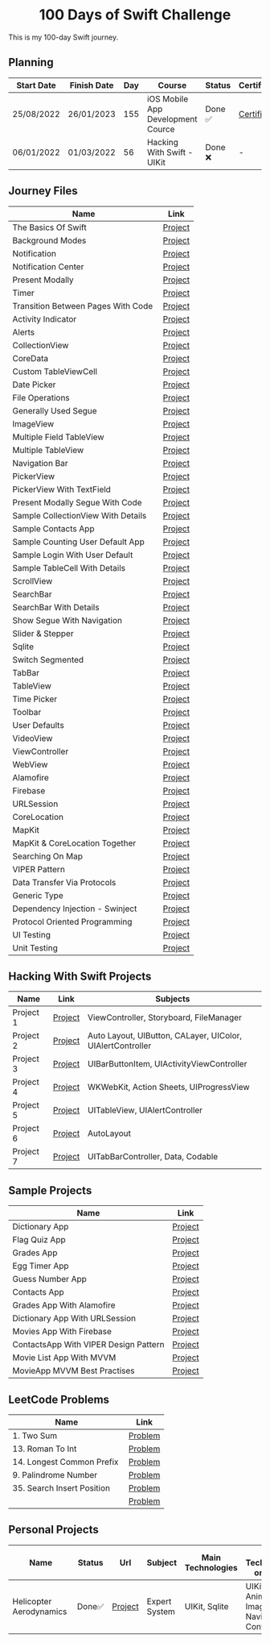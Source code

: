 <h1 align=center> 100 Days of Swift Challenge </h1>

This is my 100-day Swift journey. 

## Planning

| Start Date | Finish Date | Day | Course                                    | Status        | Certificate   | 
|------------|-------------|-----|-------------------------------------------|---------------|---------------|
| 25/08/2022 | 26/01/2023  | 155 | iOS Mobile App Development Cource         | Done ✅       | <a href="https://github.com/yusufcanbircan/100DaysOfSwiftChallenge/tree/main/Certificates"> Certificate </a> | 
| 06/01/2022 | 01/03/2022  | 56  | Hacking With Swift - UIKit                | Done ❌       | - |


## Journey Files

| Name | Link |
| ---- | ---- |
| The Basics Of Swift | <a href="https://github.com/yusufcanbircan/100DaysOfSwiftChallenge/blob/main/Days/Day1-15%20-%20Basics%20of%20Swift%20Language.playground/Contents.swift"> Project </a> |
| Background Modes | <a href="https://github.com/yusufcanbircan/UIKitWorkSpace/tree/main/BackgroundModesUsage-AudioPlayer"> Project </a> |
| Notification | <a href="https://github.com/yusufcanbircan/UIKitWorkSpace/tree/main/CreateNotification"> Project </a> |
| Notification Center | <a href="https://github.com/yusufcanbircan/UIKitWorkSpace/tree/main/NotificationCenterUsage"> Project </a> |
| Present Modally | <a href="https://github.com/yusufcanbircan/UIKitWorkSpace/tree/main/Present%20Modally%20Usage"> Project </a> |
| Timer | <a href="https://github.com/yusufcanbircan/UIKitWorkSpace/tree/main/TimerUsage"> Project </a> |
| Transition Between Pages With Code | <a href="https://github.com/yusufcanbircan/UIKitWorkSpace/tree/main/TransitionBetweenPageWithCode"> Project </a> |
| Activity Indicator | <a href="https://github.com/yusufcanbircan/UIKitWorkSpace/tree/main/activityIndicatorUsage"> Project </a> |
| Alerts | <a href="https://github.com/yusufcanbircan/UIKitWorkSpace/tree/main/alertUsages"> Project </a> |
| CollectionView | <a href="https://github.com/yusufcanbircan/UIKitWorkSpace/tree/main/collectionViewUsage"> Project </a> |
| CoreData | <a href="https://github.com/yusufcanbircan/UIKitWorkSpace/tree/main/coreDataUsage"> Project </a> |
| Custom TableViewCell | <a href="https://github.com/yusufcanbircan/UIKitWorkSpace/tree/main/customCellTableViewUsage"> Project </a> |
| Date Picker | <a href="https://github.com/yusufcanbircan/UIKitWorkSpace/tree/main/datePickerUsage"> Project </a> |
| File Operations | <a href="https://github.com/yusufcanbircan/UIKitWorkSpace/tree/main/fileOperationsUsage"> Project </a> |
| Generally Used Segue | <a href="https://github.com/yusufcanbircan/UIKitWorkSpace/tree/main/generallyUsedSegue"> Project </a> |
| ImageView | <a href="https://github.com/yusufcanbircan/UIKitWorkSpace/tree/main/imageViewUsage"> Project </a> |
| Multiple Field TableView | <a href="https://github.com/yusufcanbircan/UIKitWorkSpace/tree/main/multipleFieldTableViewUsage"> Project </a> |
| Multiple TableView | <a href="https://github.com/yusufcanbircan/UIKitWorkSpace/tree/main/multipleTableViewUsage"> Project </a> |
| Navigation Bar | <a href="https://github.com/yusufcanbircan/UIKitWorkSpace/tree/main/navigationBarUsage"> Project </a> |
| PickerView | <a href="https://github.com/yusufcanbircan/UIKitWorkSpace/tree/main/pickerViewUsage"> Project </a> |
| PickerView With TextField | <a href="https://github.com/yusufcanbircan/UIKitWorkSpace/tree/main/pickerViewWithTextFieldUsage"> Project </a> |
| Present Modally Segue With Code | <a href="https://github.com/yusufcanbircan/UIKitWorkSpace/tree/main/presentModallySegueWithCode"> Project </a> |
| Sample CollectionView With Details | <a href="https://github.com/yusufcanbircan/UIKitWorkSpace/tree/main/sampleCollectionViewWithDetails"> Project </a> |
| Sample Contacts App | <a href="https://github.com/yusufcanbircan/UIKitWorkSpace/tree/main/sampleContactApp"> Project </a> |
| Sample Counting User Default App | <a href="https://github.com/yusufcanbircan/UIKitWorkSpace/tree/main/sampleCountingUserDefaultApp"> Project </a> |
| Sample Login With User Default | <a href="https://github.com/yusufcanbircan/UIKitWorkSpace/tree/main/sampleLoginWithUserDefaults"> Project </a> |
| Sample TableCell With Details | <a href="https://github.com/yusufcanbircan/UIKitWorkSpace/tree/main/sampleTableCellWithDetails"> Project </a> |
| ScrollView | <a href="https://github.com/yusufcanbircan/UIKitWorkSpace/tree/main/scrollViewUsage"> Project </a> |
| SearchBar | <a href="https://github.com/yusufcanbircan/UIKitWorkSpace/tree/main/searchBarUsage"> Project </a> |
| SearchBar With Details | <a href="https://github.com/yusufcanbircan/UIKitWorkSpace/tree/main/searchBarWithDetails"> Project </a> |
| Show Segue With Navigation | <a href="https://github.com/yusufcanbircan/UIKitWorkSpace/tree/main/showSegueWithNavigation"> Project </a> |
| Slider & Stepper | <a href="https://github.com/yusufcanbircan/UIKitWorkSpace/tree/main/sliderAndStepperUsage"> Project </a> |
| Sqlite | <a href="https://github.com/yusufcanbircan/UIKitWorkSpace/tree/main/sqliteUsage"> Project </a> |
| Switch Segmented | <a href="https://github.com/yusufcanbircan/UIKitWorkSpace/tree/main/switchSegmentedUsage"> Project </a> |
| TabBar | <a href="https://github.com/yusufcanbircan/UIKitWorkSpace/tree/main/tabBarUsage"> Project </a> |
| TableView | <a href="https://github.com/yusufcanbircan/UIKitWorkSpace/tree/main/tableViewUsage"> Project </a> |
| Time Picker | <a href="https://github.com/yusufcanbircan/UIKitWorkSpace/tree/main/timePickerUsage"> Project </a> |
| Toolbar | <a href="https://github.com/yusufcanbircan/UIKitWorkSpace/tree/main/toolbarUsage"> Project </a> |
| User Defaults | <a href="https://github.com/yusufcanbircan/UIKitWorkSpace/tree/main/userDefaultUsage"> Project </a> |
| VideoView | <a href="https://github.com/yusufcanbircan/UIKitWorkSpace/tree/main/videoViewUsage"> Project </a> |
| ViewController | <a href="https://github.com/yusufcanbircan/UIKitWorkSpace/tree/main/viewController"> Project </a> |
| WebView | <a href="https://github.com/yusufcanbircan/UIKitWorkSpace/tree/main/webViewUsage"> Project </a> |
| Alamofire | <a href="https://github.com/yusufcanbircan/UIKitWorkSpace/tree/main/AlamofireUsage"> Project </a> |
| Firebase | <a href="https://github.com/yusufcanbircan/UIKitWorkSpace/tree/main/FirebaseUsage"> Project </a> |
| URLSession | <a href="https://github.com/yusufcanbircan/UIKitWorkSpace/tree/main/URLSessionUsage"> Project </a> |
| CoreLocation | <a href="https://github.com/yusufcanbircan/UIKitWorkSpace/tree/main/CoreLocationUsage"> Project </a> |
| MapKit | <a href="https://github.com/yusufcanbircan/UIKitWorkSpace/tree/main/MapKitUsage"> Project </a> |
| MapKit & CoreLocation Together | <a href="https://github.com/yusufcanbircan/UIKitWorkSpace/tree/main/MapKitWithCoreLocation"> Project </a> |
| Searching On Map | <a href="https://github.com/yusufcanbircan/UIKitWorkSpace/tree/main/SearchingOnMap"> Project </a> |
| VIPER Pattern | <a href="https://github.com/yusufcanbircan/UIKitWorkSpace/tree/main/ViperPattern"> Project </a> |
| Data Transfer Via Protocols | <a href="https://github.com/yusufcanbircan/UIKitWorkSpace/tree/main/dataTransferViaProtocols"> Project </a> |
| Generic Type | <a href="https://github.com/yusufcanbircan/UIKitWorkSpace/tree/main/genericTypeUsage"> Project </a> |
| Dependency Injection - Swinject | <a href="https://github.com/yusufcanbircan/UIKitWorkSpace/tree/main/DependencyInjectionUsage-Swinject"> Project </a> |
| Protocol Oriented Programming | <a href="https://github.com/yusufcanbircan/UIKitWorkSpace/tree/main/ProtocolOrientedProgramming"> Project </a> |
| UI Testing | <a href="https://github.com/yusufcanbircan/UIKitWorkSpace/tree/main/UITesting"> Project </a> |
| Unit Testing | <a href="https://github.com/yusufcanbircan/UIKitWorkSpace/tree/main/UnitTesting"> Project </a> |


## Hacking With Swift Projects

| Name | Link | Subjects |
| ---- | ---- | -------- |
| Project 1 | <a href="https://github.com/yusufcanbircan/100DaysOfSwiftChallenge/tree/main/Projects/Project-1(Day16-18)"> Project </a> | ViewController, Storyboard, FileManager |
| Project 2 | <a href="https://github.com/yusufcanbircan/100DaysOfSwiftChallenge/tree/main/Projects/Project-2(Day19-21)"> Project </a> | Auto Layout, UIButton, CALayer, UIColor, UIAlertController |
| Project 3 | <a href="https://github.com/yusufcanbircan/100DaysOfSwiftChallenge/tree/main/Projects/Project-3(Day22)"> Project </a> | UIBarButtonItem, UIActivityViewController |
| Project 4 | <a href="https://github.com/yusufcanbircan/100DaysOfSwiftChallenge/tree/main/Projects/Project-4(Day24-26)"> Project </a> | WKWebKit, Action Sheets, UIProgressView |
| Project 5 | <a href="https://github.com/yusufcanbircan/100DaysOfSwiftChallenge/tree/main/Projects/Project-5(Day27-29)"> Project </a> | UITableView, UIAlertController |
| Project 6 | <a href="https://github.com/yusufcanbircan/100DaysOfSwiftChallenge/tree/main/Projects/Project-6(Day30-31)"> Project </a> | AutoLayout |
| Project 7 | <a href="https://github.com/yusufcanbircan/100DaysOfSwiftChallenge/tree/main/Projects/Project-7(Day33-35)"> Project </a> | UITabBarController, Data, Codable |

## Sample Projects

| Name | Link |
| ---- | ---- |
| Dictionary App | <a href="https://github.com/yusufcanbircan/SimpleProjects/tree/main/DictionaryApp"> Project </a> |
| Flag Quiz App | <a href="https://github.com/yusufcanbircan/SimpleProjects/tree/main/FlagQuizApp"> Project </a> |
| Grades App | <a href="https://github.com/yusufcanbircan/SimpleProjects/tree/main/GradesApp"> Project </a> |
| Egg Timer App | <a href="https://github.com/yusufcanbircan/SimpleProjects/tree/main/eggTimer"> Project </a> |
| Guess Number App | <a href="https://github.com/yusufcanbircan/SimpleProjects/tree/main/guessNumberGame"> Project </a> |
| Contacts App | <a href="https://github.com/yusufcanbircan/contactsApp"> Project </a> |
| Grades App With Alamofire | <a href="https://github.com/yusufcanbircan/SimpleProjects/tree/main/GradesAppAlamofire"> Project </a> |
| Dictionary App With URLSession| <a href="https://github.com/yusufcanbircan/SimpleProjects/tree/main/DictionaryAppURLSession"> Project </a> |
| Movies App With Firebase| <a href="https://github.com/yusufcanbircan/SimpleProjects/tree/main/MoviesAppWithFirebase"> Project </a> |
| ContactsApp With VIPER Design Pattern | <a href="https://github.com/yusufcanbircan/SimpleProjects/tree/main/ContactsApp-VIPER"> Project </a> |
| Movie List App With MVVM | <a href="https://github.com/yusufcanbircan/SimpleProjects/tree/main/MovieMVVM"> Project </a> |
| MovieApp MVVM Best Practises | <a href="https://github.com/yusufcanbircan/MoviesApp"> Project </a> |

## LeetCode Problems

| Name | Link |
| ---- | ---- |
| 1. Two Sum | <a href="https://github.com/yusufcanbircan/100DaysOfSwiftChallenge/blob/main/LeetCode/1.%20Two%20Sum.swift"> Problem </a> |
| 13. Roman To Int | <a href="https://github.com/yusufcanbircan/100DaysOfSwiftChallenge/blob/main/LeetCode/13.RomanToInt.swift"> Problem </a> |
| 14. Longest Common Prefix | <a href="https://github.com/yusufcanbircan/100DaysOfSwiftChallenge/blob/main/LeetCode/14.%20Longest%20Common%20Prefix.swift"> Problem </a> |
| 9. Palindrome Number | <a href="https://github.com/yusufcanbircan/100DaysOfSwiftChallenge/blob/main/LeetCode/9.%20Palindrome%20Number.swift"> Problem </a> |
| 35. Search Insert Position | <a href="https://github.com/yusufcanbircan/100DaysOfSwiftChallenge/blob/main/LeetCode/35.SearchInsertPosition.swift"> Problem </a> |
|  | <a href=""> Problem </a> |


## Personal Projects

| Name | Status | Url | Subject | Main Technologies | Sub Technologies or Target |
| ---- | ------ | --- | ------- | ----------------- | ---------------- |
| Helicopter Aerodynamics | Done✅ | <a href="https://github.com/yusufcanbircan/HelicopterAerodynamicsApp"> Project </a> | Expert System | UIKit, Sqlite | UIKit Animations, ImageView, Navigation Controller |

